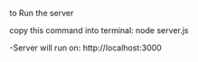to Run the server

copy this command into terminal: node server.js


-Server will run on:
http://localhost:3000
